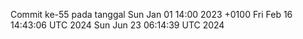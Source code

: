 Commit ke-55 pada tanggal Sun Jan 01 14:00 2023 +0100
Fri Feb 16 14:43:06 UTC 2024
Sun Jun 23 06:14:39 UTC 2024
